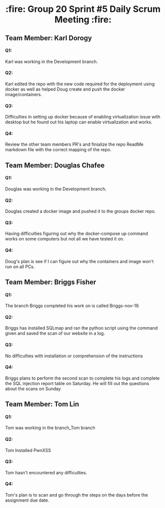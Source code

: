 <h1 align="center"> :fire: Group 20 Sprint #5 Daily Scrum Meeting :fire: </h1>

## Team Member: Karl Dorogy
<h4>Q1:</h4>
Karl was working in the Development branch.
<h4>Q2:</h4> 
Karl edited the repo with the new code required for the deployment using docker as well as helped Doug create and push the docker image/containers.
<h4>Q3:</h4> 
Difficulties in setting up docker because of enabling virtualization issue with desktop but he found out his laptop can enable virtualization and works.
<h4>Q4:</h4>
Review the other team members PR's and finialize the repo ReadMe markdown file with the correct mapping of the repo.

## Team Member: Douglas Chafee
<h4>Q1:</h4>
Douglas was working in the Development branch.
<h4>Q2:</h4> 
Douglas created a docker image and pushed it to the groups docker repo.
<h4>Q3:</h4> 
Having difficulties figuring out why the docker-compose up command works on some computers but not all we have tested it on.
<h4>Q4:</h4>
Doug's plan is see if I can figure out why the containers and image won't run on all PCs.

## Team Member: Briggs Fisher
<h4>Q1:</h4>
The branch Briggs completed his work on is called Briggs-nov-19.
<h4>Q2:</h4> 
Briggs has installed SQLmap and ran the python script using the command given and saved the scan of our website in a log.
<h4>Q3:</h4> 
No difficulties with installation or comprehension of the instructions
<h4>Q4:</h4>
Briggs plans to perform the second scan to complete his logs and complete the SQL injection report table on Saturday. 
He will fill out the questions about the scans on Sunday

## Team Member: Tom Lin
<h4>Q1:</h4>
Tom was working in the branch_Tom branch
<h4>Q2:</h4> 
Tom Installed PwnXSS
<h4>Q3:</h4> 
Tom hasn't encountered any difficulties.
<h4>Q4:</h4>
Tom's plan is to scan and go through the steps on the days before the assignment due date.
